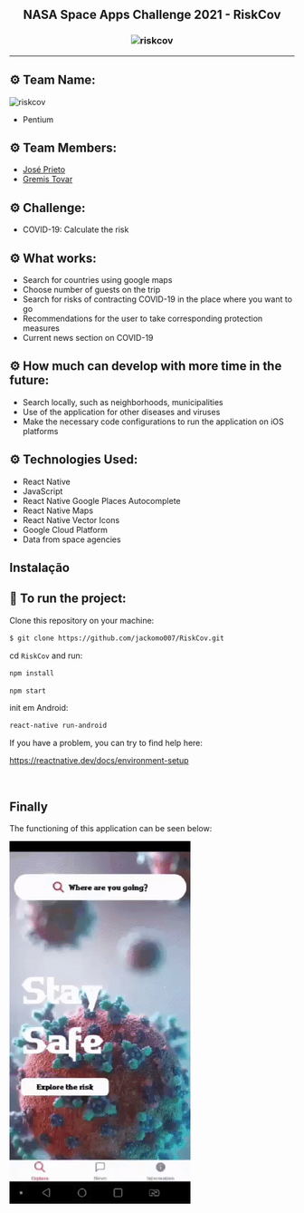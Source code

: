 <h2 align="center">NASA Space Apps Challenge 2021 - RiskCov</h2>

<h3 align="center">
    <img alt="riskcov"
    src="https://github.com/jackomo007/RiskCov/blob/main/assets/images/d.png" width="280px"/>
   
</h3>

<hr/>

## ⚙️ Team Name: 
 <img alt="riskcov"
    src="https://github.com/jackomo007/RiskCov/blob/main/assets/images/pentium.png" width="280px"/>
- Pentium

## ⚙️ Team Members: 
- [José Prieto](https://github.com/jackomo007)
- [Gremis Tovar](https://github.com/Gremis)

## ⚙️ Challenge: 
- COVID-19: Calculate the risk

## ⚙️ What works:
- Search for countries using google maps
- Choose number of guests on the trip
- Search for risks of contracting COVID-19 in the place where you want to go
- Recommendations for the user to take corresponding protection measures
- Current news section on COVID-19


## ⚙️ How much can develop with more time in the future:
- Search locally, such as neighborhoods, municipalities
- Use of the application for other diseases and viruses
- Make the necessary code configurations to run the application on iOS platforms


## ⚙️ Technologies Used:
- React Native
- JavaScript
- React Native Google Places Autocomplete
- React Native Maps
- React Native Vector Icons
- Google Cloud Platform
- Data from space agencies

## Instalação

## 🏁 To run the project:

Clone this repository on your machine:

```bash
$ git clone https://github.com/jackomo007/RiskCov.git
```

cd `RiskCov` and run:

```bash
npm install
```

```bash
npm start
```

init em Android:

```bash
react-native run-android
```

If you have a problem, you can try to find help here:

https://reactnative.dev/docs/environment-setup

<br/>

## Finally

The functioning of this application can be seen below:


![](assets/images/funtion.gif)
